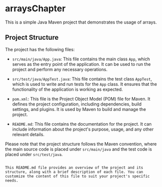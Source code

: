 # arraysChapter

This is a simple Java Maven project that demonstrates the usage of arrays.

## Project Structure

The project has the following files:

- `src/main/java/App.java`: This file contains the main class `App`, which serves as the entry point of the application. It can be used to run the project and perform any necessary operations.

- `src/test/java/AppTest.java`: This file contains the test class `AppTest`, which is used to write and run tests for the `App` class. It ensures that the functionality of the application is working as expected.

- `pom.xml`: This file is the Project Object Model (POM) file for Maven. It defines the project configuration, including dependencies, build settings, and plugins. It is used by Maven to build and manage the project.

- `README.md`: This file contains the documentation for the project. It can include information about the project's purpose, usage, and any other relevant details.

Please note that the project structure follows the Maven convention, where the main source code is placed under `src/main/java` and the test code is placed under `src/test/java`.
```

This README.md file provides an overview of the project and its structure, along with a brief description of each file. You can customize the content of this file to suit your project's specific needs.